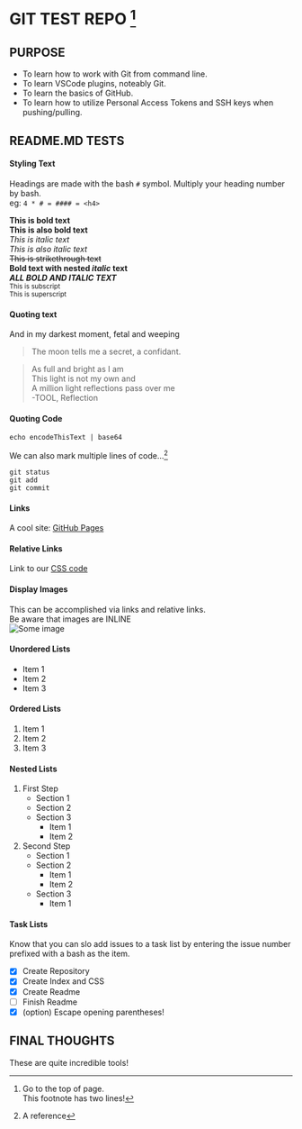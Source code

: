 # GIT TEST REPO [^2]

## PURPOSE
- To learn how to work with Git from command line.
- To learn VSCode plugins, noteably Git.
- To learn the basics of GitHub.
- To learn how to utilize Personal Access Tokens and SSH keys when pushing/pulling.

## README.MD TESTS

#### Styling Text
Headings are made with the bash `#` symbol. Multiply your heading number by bash.  
eg: `4 * # = #### = <h4>`  

**This is bold text**  
__This is also bold text__  
*This is italic text*  
_This is also italic text_  
~~This is strikethrough text~~  
**Bold text with nested _italic_ text**  
***ALL BOLD AND ITALIC TEXT***  
<sub>This is subscript</sub>  
<sup>This is superscript</sup>  

#### Quoting text
And in my darkest moment, fetal and weeping  
> The moon tells me a secret, a confidant.
<blockquote>
As full and bright as I am<br/>
This light is not my own and<br/>
A million light reflections pass over me<br/>
-TOOL, Reflection<br/>
</blockquote>

#### Quoting Code
`echo encodeThisText | base64`

We can also mark multiple lines of code...[^1]

```
git status
git add
git commit
```

#### Links
A cool site: [GitHub Pages](https://pages.github.com/)

#### Relative Links
Link to our [CSS code](resources/css/main.css)

#### Display Images
This can be accomplished via links and relative links.  
Be aware that images are INLINE  
![Some image](https://myoctocat.com/assets/images/base-octocat.svg)

#### Unordered Lists
- Item 1
- Item 2
- Item 3

#### Ordered Lists
1. Item 1
2. Item 2
3. Item 3

#### Nested Lists
1. First Step
   - Section 1
   - Section 2
   - Section 3
     - Item 1
     - Item 2
2. Second Step
   - Section 1
   - Section 2
     - Item 1
     - Item 2
   - Section 3
     - Item 1

#### Task Lists
Know that you can slo add issues to a task list by entering the issue number prefixed with a bash as the item.
- [x] Create Repository
- [x] Create Index and CSS
- [x] Create Readme
- [ ] Finish Readme
- [x] \(option) Escape opening parentheses!

## FINAL THOUGHTS
These are quite incredible tools!

[^1]: A reference

[^2]: Go to the top of page.  
  This footnote has two lines!